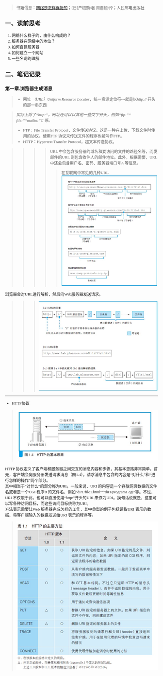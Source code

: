 <font face=仿宋 size=2>

>书籍信息：[网络是怎样连接的]()；[日]户根勤/著 周自恒/译；人民邮电出版社

## 一、读前思考
1. 网络什么样子的，由什么构成的？
2. 服务器在网络中的地位？
3. 如何自建服务器
4. 如何建立一个网站
5. 一些名词的理解


## 二、笔记记录
### 第一章.浏览器生成消息
> * 网址 *（URL）Uniform Resource Locator*，统一资源定位符---就是以*http://* 开头的那一串东西

>*实际上除了“http:”，网址还可以以其他一些文字开头，例如“ftp:”“ file:”“mailto:”C 等。*
> * FTP：File Transfer Protocol，文件传送协议。这是一种在上传、下载文件时使用的协议。使用FTP 协议来传送文件的程序也被叫作FTP。
> *  HTTP：Hypertext Transfer Protocol，超文本传送协议。

>>>>URL 中会包含服务器的域名和要访问的文件的路径名等，而发邮件的URL 则包含收件人的邮件地址。此外，根据需要，URL 中还会包含用户名、密码、服务器端口号A 等信息。  
>>>>>在互联网中常见的几种URL    
>>>>>![在互联网中常见的几种URL](figure/WLS_1_1.jpg)

浏览器会对URL进行解析，然后向Web服务器发送请求。
>>>![](figure/WLS_1_2.jpg)

---
* HTTP协议  
>![](figure/WLS_1_3.jpg)

HTTP 协议定义了客户端和服务器之间交互的消息内容和步骤，其基本思路非常简单。首先，客户端会向服务器发送请求消息（图1.4）。请求消息中包含的内容是“对什么”和“进行怎样的操作”两个部分。  
其中相当于“对什么”的部分称为URI。一般来说，URI 的内容是一个存放网页数据的文件名或者是一个CGI 程序B 的文件名，例如“dir1/file1.html”“/dir1/program1.cgi”等。不过，URI 不仅限于此，也可以直接使用“http:”开头的URL来作为URI。换句话说就是，这里可以写各种访问目标，而这些访问目标统称为URI。  
方法表示需要让Web 服务器完成怎样的工作，其中典型的例子包括读取URI 表示的数据、将客户端输入的数据发送给URI 表示的程序等。  
>![](figure/WLS_1_4.jpg)





</font>
